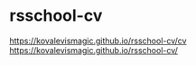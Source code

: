 # rsschool-cv

https://kovalevismagic.github.io/rsschool-cv/cv
https://kovalevismagic.github.io/rsschool-cv/
